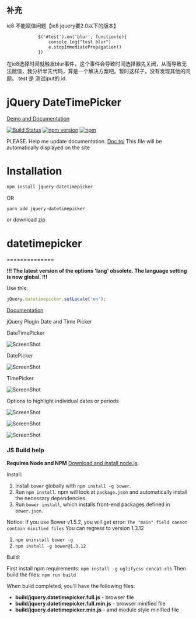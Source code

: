## 补充
ie8 不能赋值问题【ie8 jquery要2.0以下的版本】
```
            $('#test').on('blur', function(e){
                console.log("test blur")
                e.stopImmediatePropagation()
            })
```
在ie8选择时间就触发blur事件，这个事件会导致时间选择器先关闭，从而导致无法赋值，我分析半天代码，算是一个解决方案吧。暂时这样子，没有发现其他的问题。
test 是 测试iput的 id.

# jQuery DateTimePicker
[Demo and Documentation](https://xdsoft.net/jqplugins/datetimepicker/)

[![Build Status](https://travis-ci.org/xdan/datetimepicker.svg?branch=master)](https://travis-ci.org/xdan/datetimepicker)
[![npm version](https://badge.fury.io/js/jquery-datetimepicker.svg)](https://badge.fury.io/js/jquery-datetimepicker)
[![npm](https://img.shields.io/npm/dm/jquery-datetimepicker.svg)](https://www.npmjs.com/package/jquery-datetimepicker)



PLEASE. Help me update documentation.
[Doc.tpl](https://github.com/xdan/datetimepicker/blob/master/doc.tpl)
This file will be automatically displayed on the site

# Installation

```bash
npm install jquery-datetimepicker
```
OR
```bash
yarn add jquery-datetimepicker
```
or download [zip](https://github.com/xdan/datetimepicker/releases)
# datetimepicker
==============

**!!! The latest version of the options 'lang' obsolete. The language setting is now global. !!!**

Use this:
```javascript
jQuery.datetimepicker.setLocale('en');
```
[Documentation][doc]

jQuery Plugin Date and Time Picker

DateTimePicker

![ScreenShot](https://raw.github.com/xdan/datetimepicker/master/screen/1.png)

DatePicker

![ScreenShot](https://raw.github.com/xdan/datetimepicker/master/screen/2.png)

TimePicker

![ScreenShot](https://raw.github.com/xdan/datetimepicker/master/screen/3.png)

Options to highlight individual dates or periods

![ScreenShot](https://raw.github.com/Mingpao/datetimepicker/master/screen/4.png)

![ScreenShot](https://raw.github.com/Mingpao/datetimepicker/master/screen/5.png)

![ScreenShot](https://raw.github.com/Mingpao/datetimepicker/master/screen/6.png)

[doc]: https://xdsoft.net/jqplugins/datetimepicker/

### JS Build help

**Requires Node and NPM** [Download and install node.js](http://nodejs.org/download/).

Install:

1. Install `bower` globally with `npm install -g bower`.
2. Run `npm install`. npm will look at `package.json` and automatically install the necessary dependencies. 
3. Run `bower install`, which installs front-end packages defined in `bower.json`.

Notice: If you use Bower v1.5.2, you will get error: `The "main" field cannot contain minified files`
You can regress to version 1.3.12

1. `npm uninstall bower -g`
2. `npm install -g bower@1.3.12`

Build:

First install npm requirements: `npm install -g uglifycss concat-cli`
Then build the files: `npm run build`

When build completed, you'll have the following files:
- **build/jquery.datetimepicker.full.js** - browser file
- **build/jquery.datetimepicker.full.min.js** - browser minified file
- **build/jquery.datetimepicker.min.js** - amd module style minified file
